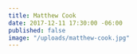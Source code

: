 ```yaml
---
title: Matthew Cook
date: 2017-12-11 17:30:00 -06:00
published: false
image: "/uploads/matthew-cook.jpg"
---
```


